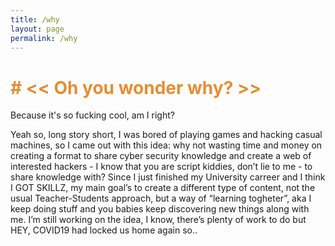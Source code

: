 ```yaml
---
title: /why
layout: page
permalink: /why
---
```

<h1 style="color:#e78d32"># << Oh you wonder why? >> </h1>
<p>
Because it's so fucking cool, am I right?

Yeah so, long story short, I was bored of playing games and hacking casual machines, so I came out with this idea: why not wasting time and money on creating a format to share cyber security knowledge and create a web of interested hackers - I know that you are script kiddies, don’t lie to me - to share knowledge with?
Since I just finished my University carreer and I think I GOT SKILLZ, my main goal’s to create a different type of content, not the usual Teacher-Students approach, but a way of “learning togheter”, aka I keep doing stuff and you babies keep discovering new things along with me.
I’m still working on the idea, I know, there’s plenty of work to do but HEY, COVID19 had locked us home again so..

</p>
